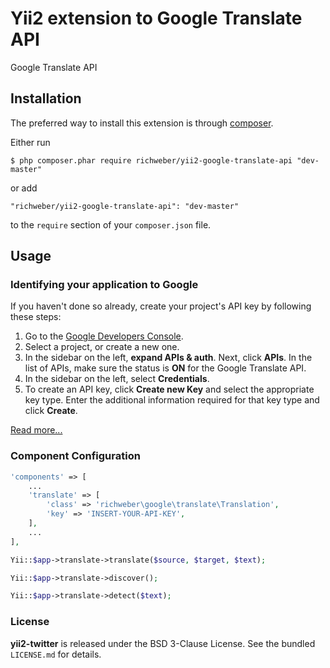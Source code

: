 # Yii2 extension to Google Translate API

Google Translate API

## Installation

The preferred way to install this extension is through [composer](http://getcomposer.org/download/).

Either run

```
$ php composer.phar require richweber/yii2-google-translate-api "dev-master"
```

or add

```
"richweber/yii2-google-translate-api": "dev-master"
```

to the ```require``` section of your `composer.json` file.

## Usage

### Identifying your application to Google

If you haven't done so already, create your project's API key by following these steps:

1. Go to the [Google Developers Console](https://console.developers.google.com/?_ga=1.82915478.1231386659.1424296121).
2. Select a project, or create a new one.
3. In the sidebar on the left, **expand APIs & auth**. Next, click **APIs**. In the list of APIs, make sure the status is **ON** for the Google Translate API.
4. In the sidebar on the left, select **Credentials**.
5. To create an API key, click **Create new Key** and select the appropriate key type. Enter the additional information required for that key type and click **Create**.

[Read more...](https://cloud.google.com/translate/v2/using_rest)

### Component Configuration

```php
'components' => [
    ...
    'translate' => [
        'class' => 'richweber\google\translate\Translation',
        'key' => 'INSERT-YOUR-API-KEY',
    ],
    ...
],
```

```php
Yii::$app->translate->translate($source, $target, $text);
```

```php
Yii::$app->translate->discover();
```

```php
Yii::$app->translate->detect($text);
```

### License

**yii2-twitter** is released under the BSD 3-Clause License. See the bundled `LICENSE.md` for details.